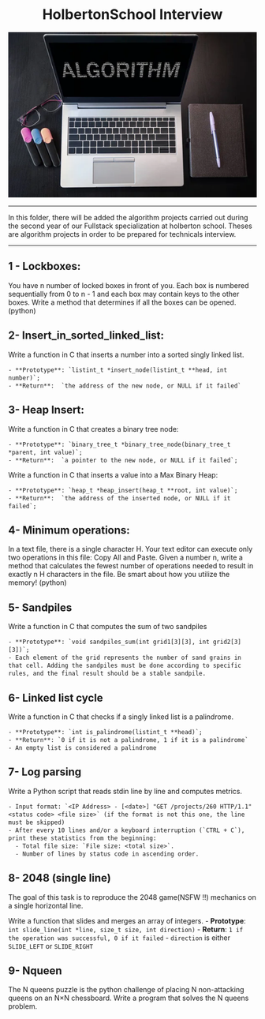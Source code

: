 <div align="center">

# HolbertonSchool Interview 

![image](./asset/img/algorythms.jpeg)

</div>

---

In this folder, there will be added the algorithm projects carried out during the second year of our Fullstack specialization at holberton school. Theses are algorithm projects in order to be prepared for technicals interview.

---

## 1 - Lockboxes:
You have n number of locked boxes in front of you. Each box is numbered sequentially from 0 to n - 1 and each box may contain keys to the other boxes.
Write a method that determines if all the boxes can be opened. (python)

## 2- Insert_in_sorted_linked_list:
Write a function in C that inserts a number into a sorted singly linked list.

    - **Prototype**: `listint_t *insert_node(listint_t **head, int number)`;  
    - **Return**:  `the address of the new node, or NULL if it failed`
  
## 3- Heap Insert:
Write a function in C that creates a binary tree node:

    - **Prototype**: `binary_tree_t *binary_tree_node(binary_tree_t *parent, int value)`;  
    - **Return**:  `a pointer to the new node, or NULL if it failed`;

Write a function in C that inserts a value into a Max Binary Heap:

    - **Prototype**: `heap_t *heap_insert(heap_t **root, int value)`;  
    - **Return**:  `the address of the inserted node, or NULL if it failed`;

## 4- Minimum operations:
In a text file, there is a single character H. Your text editor can execute only two operations in this file: Copy All and Paste. Given a number n, write a method that calculates the fewest number of operations needed to result in exactly n H characters in the file. Be smart about how you utilize the memory! (python)

## 5- Sandpiles
Write a function in C that computes the sum of two sandpiles

    - **Prototype**: `void sandpiles_sum(int grid1[3][3], int grid2[3][3])`;
    - Each element of the grid represents the number of sand grains in that cell. Adding the sandpiles must be done according to specific rules, and the final result should be a stable sandpile.

## 6- Linked list cycle
Write a function in C that checks if a singly linked list is a palindrome.

    - **Prototype**: `int is_palindrome(listint_t **head)`;
    - **Return**: `0 if it is not a palindrome, 1 if it is a palindrome`
    - An empty list is considered a palindrome

## 7- Log parsing
Write a Python script that reads stdin line by line and computes metrics.

    - Input format: `<IP Address> - [<date>] "GET /projects/260 HTTP/1.1" <status code> <file size>` (if the format is not this one, the line must be skipped)
    - After every 10 lines and/or a keyboard interruption (`CTRL + C`), print these statistics from the beginning: 
      - Total file size: `File size: <total size>`.
      - Number of lines by status code in ascending order.

## 8- 2048 (single line)
The goal of this task is to reproduce the 2048 game(NSFW !!) mechanics on a single horizontal line.

Write a function that slides and merges an array of integers.
    - **Prototype**: `int slide_line(int *line, size_t size, int direction)`
    - **Return**: `1 if the operation was successful, 0 if it failed`
    - `direction` is either `SLIDE_LEFT` or `SLIDE_RIGHT`

## 9- Nqueen
The N queens puzzle is the python challenge of placing N non-attacking queens on an N×N chessboard. Write a program that solves the N queens problem.

